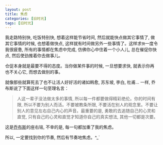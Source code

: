 ```yaml
---
layout: post
title: 焦虑
categories: [旧时光]
tags: [旧时光]
---
```


我走路特别快, 吃饭特别快, 想着这样能节省时间, 然后就能快点做其它事情了, 做其它事情的时候, 也想着做快点, 这样就有时间做另外一些事情了。这样求`快`一度令我很疲惫, 所有的事情都在焦虑中完成, 仿佛你心中住着一个小人儿, 总在催促你快点, 然后使劲推着你去做事儿。

仓促本身就是最要不得的态度。当你做某件事的时候, 一旦想要求快, 就表示你再也不关心它, 而想去做别的事。

就像那些就算死去了也不让活人好好活的诸如韩愈, 苏东坡, 李白,  杜甫… 一样, 乔布斯说了下面这样一句至理名言：

> 人这一辈子没法做太多的事情, 所以每一件都要做得精彩绝伦。你的时间有限, 所以不要为别人而活。不要被教条所限, 不要活在别人的观念里。不要让别人的意见左右自己内心的声音。最重要的是, 勇敢的去追随自己的心灵和直觉, 只有自己的心灵和直觉才知道你自己的真实想法, 其他一切都是次要。

这是[乔布斯](http://baike.baidu.com/subview/90660/11206729.htm?fromtitle=%40%23Protect%40%23)的座右铭, 不幸的是, 每一句都加重了我的焦虑。

所以, 一定要找到你的节奏, 然后有节奏地焦虑。^_`